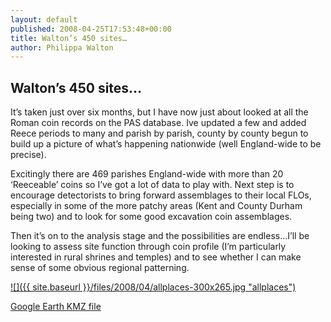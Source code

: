```yaml
---
layout: default
published: 2008-04-25T17:53:48+00:00
title: Walton’s 450 sites…
author: Philippa Walton
---
```


Walton’s 450 sites…
--------------------
It’s taken just over six months, but I have now just about looked at all the Roman coin records on the PAS database. Ive updated a few and added Reece periods to many and parish by parish, county by county begun to build up a picture of what’s happening nationwide (well England-wide to be precise).

Excitingly there are 469 parishes England-wide with more than 20 ‘Reeceable’ coins so I’ve got a lot of data to play with. Next step is to encourage detectorists to bring forward assemblages to their local FLOs, especially in some of the more patchy areas (Kent and County Durham being two) and to look for some good excavation coin assemblages.

Then it’s on to the analysis stage and the possibilities are endless…I’ll be looking to assess site function through coin profile (I’m particularly interested in rural shrines and temples) and to see whether I can make sense of some obvious regional patterning.

[![]({{ site.baseurl }}/files/2008/04/allplaces-300x265.jpg "allplaces")](files/2008/04/allplaces.jpg)

[Google Earth KMZ file](https://finds.org.ukeverything.kmz "Get the Google file")

